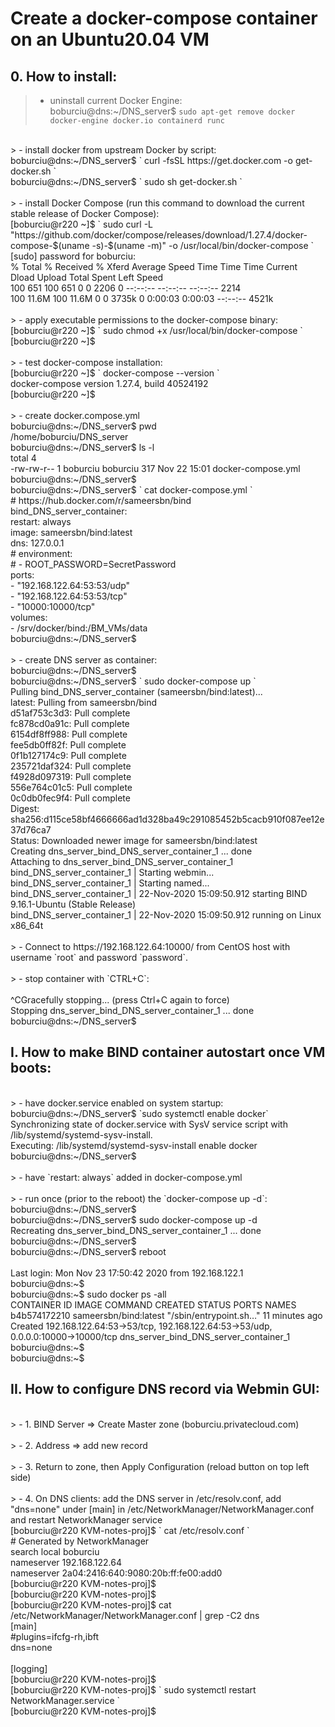 # Create a docker-compose container on an Ubuntu20.04 VM
 
## 0. How to install:
 >  - uninstall current Docker Engine:<br/>
boburciu@dns:~/DNS_server$ ` sudo apt-get remove docker docker-engine docker.io containerd runc  `  <br/>
<br/>
 >  - install docker from upstream Docker by script:<br/>
boburciu@dns:~/DNS_server$ ` curl -fsSL https://get.docker.com -o get-docker.sh  `  <br/>
boburciu@dns:~/DNS_server$ ` sudo sh get-docker.sh  `  <br/>
<br/>
 >  - install Docker Compose (run this command to download the current stable release of Docker Compose):<br/>
[boburciu@r220 ~]$ ` sudo curl -L "https://github.com/docker/compose/releases/download/1.27.4/docker-compose-$(uname -s)-$(uname -m)" -o /usr/local/bin/docker-compose  `   <br/>
[sudo] password for boburciu: <br/>
  % Total    % Received % Xferd  Average Speed   Time    Time     Time  Current <br/>
                                 Dload  Upload   Total   Spent    Left  Speed <br/>
100   651  100   651    0     0   2206      0 --:--:-- --:--:-- --:--:--  2214 <br/>
100 11.6M  100 11.6M    0     0  3735k      0  0:00:03  0:00:03 --:--:-- 4521k   <br/>
<br/>
 >  - apply executable permissions to the docker-compose binary:<br/>
[boburciu@r220 ~]$ ` sudo chmod +x /usr/local/bin/docker-compose  `  <br/>
[boburciu@r220 ~]$<br/>
<br/>
 >  - test docker-compose installation:<br/>
[boburciu@r220 ~]$ ` docker-compose --version  `  <br/>
docker-compose version 1.27.4, build 40524192 <br/>
[boburciu@r220 ~]$<br/>
<br/>
 >  - create docker.compose.yml<br/>
boburciu@dns:~/DNS_server$ pwd <br/>
/home/boburciu/DNS_server <br/>
boburciu@dns:~/DNS_server$ ls -l <br/>
total 4 <br/>
-rw-rw-r-- 1 boburciu boburciu 317 Nov 22 15:01 docker-compose.yml <br/>
boburciu@dns:~/DNS_server$ <br/>
boburciu@dns:~/DNS_server$ ` cat docker-compose.yml  `   <br/>
    # https://hub.docker.com/r/sameersbn/bind <br/>
    bind_DNS_server_container: <br/>
      restart: always <br/> 
      image: sameersbn/bind:latest <br/>
      dns: 127.0.0.1 <br/>
      # environment: <br/>
      #   - ROOT_PASSWORD=SecretPassword <br/>
      ports: <br/>
        - "192.168.122.64:53:53/udp" <br/>
        - "192.168.122.64:53:53/tcp" <br/>
        - "10000:10000/tcp" <br/>
      volumes: <br/>
        - /srv/docker/bind:/BM_VMs/data <br/>
boburciu@dns:~/DNS_server$ <br/>
 <br/>
 >  - create DNS server as container: <br/>
boburciu@dns:~/DNS_server$ <br/>
boburciu@dns:~/DNS_server$ ` sudo docker-compose up  `   <br/>
Pulling bind_DNS_server_container (sameersbn/bind:latest)... <br/>
latest: Pulling from sameersbn/bind <br/>
d51af753c3d3: Pull complete <br/>
fc878cd0a91c: Pull complete <br/>
6154df8ff988: Pull complete <br/>
fee5db0ff82f: Pull complete <br/>
0f1b127174c9: Pull complete <br/>
235721daf324: Pull complete <br/>
f4928d097319: Pull complete <br/>
556e764c01c5: Pull complete <br/>
0c0db0fec9f4: Pull complete <br/>
Digest: sha256:d115ce58bf4666666ad1d328ba49c291085452b5cacb910f087ee12e37d76ca7 <br/>
Status: Downloaded newer image for sameersbn/bind:latest <br/>
Creating dns_server_bind_DNS_server_container_1 ... done <br/>
Attaching to dns_server_bind_DNS_server_container_1 <br/>
bind_DNS_server_container_1  | Starting webmin... <br/>
bind_DNS_server_container_1  | Starting named... <br/>
bind_DNS_server_container_1  | 22-Nov-2020 15:09:50.912 starting BIND 9.16.1-Ubuntu (Stable Release) <id:d497c32> <br/>
bind_DNS_server_container_1  | 22-Nov-2020 15:09:50.912 running on Linux x86_64t <br/>
<br/>
 >  - Connect to https://192.168.122.64:10000/ from CentOS host with username `root` and password `password`.<br/>
<br/>
 >  - stop container with `CTRL+C`:<br/>
<br/>
^CGracefully stopping... (press Ctrl+C again to force)<br/>
Stopping dns_server_bind_DNS_server_container_1 ... done<br/>
boburciu@dns:~/DNS_server$<br/>

## I. How to make BIND container autostart once VM boots:
 <br/>
 >  -  have docker.service enabled on system startup: <br/>
boburciu@dns:~/DNS_server$ `sudo systemctl enable docker` <br/>
Synchronizing state of docker.service with SysV service script with /lib/systemd/systemd-sysv-install. <br/>
Executing: /lib/systemd/systemd-sysv-install enable docker <br/>
boburciu@dns:~/DNS_server$ <br/>
 <br/>
 >  -  have `restart: always` added in docker-compose.yml <br/>
 <br/>
 >  -  run once (prior to the reboot) the `docker-compose up -d`: <br/>
boburciu@dns:~/DNS_server$ <br/>
boburciu@dns:~/DNS_server$ sudo docker-compose up -d<br/>
Recreating dns_server_bind_DNS_server_container_1 ... done<br/>
boburciu@dns:~/DNS_server$<br/>
boburciu@dns:~/DNS_server$ reboot<br/>
<br/>
Last login: Mon Nov 23 17:50:42 2020 from 192.168.122.1<br/>
boburciu@dns:~$<br/>
boburciu@dns:~$ sudo docker ps -all<br/>
CONTAINER ID        IMAGE                   COMMAND                  CREATED             STATUS              PORTS                                                                            NAMES<br/>
b4b574172210        sameersbn/bind:latest   "/sbin/entrypoint.sh…"   11 minutes ago      Created             192.168.122.64:53->53/tcp, 192.168.122.64:53->53/udp, 0.0.0.0:10000->10000/tcp   dns_server_bind_DNS_server_container_1<br/>
boburciu@dns:~$<br/>
boburciu@dns:~$<br/>

## II. How to configure DNS record via Webmin GUI:
 <br/>
 >  -  1. BIND Server => Create Master zone (boburciu.privatecloud.com) <br/>
 <br/>
 >  -  2. Address => add new record <br/>
 <br/>
 >  -  3. Return to zone, then Apply Configuration (reload button on top left side) <br/>
 <br/>
 >  -  4. On DNS clients: add the DNS server in /etc/resolv.conf, add "dns=none" under [main] in /etc/NetworkManager/NetworkManager.conf and restart NetworkManager service <br/>
[boburciu@r220 KVM-notes-proj]$ ` cat /etc/resolv.conf ` <br/>
# Generated by NetworkManager <br/>
search local boburciu <br/>
nameserver 192.168.122.64 <br/>
nameserver 2a04:2416:640:9080:20b:ff:fe00:add0 <br/>
[boburciu@r220 KVM-notes-proj]$ <br/>
[boburciu@r220 KVM-notes-proj]$ <br/>
[boburciu@r220 KVM-notes-proj]$ cat /etc/NetworkManager/NetworkManager.conf | grep -C2 dns <br/>
[main] <br/>
#plugins=ifcfg-rh,ibft <br/>
dns=none <br/>
 <br/>
[logging] <br/>
[boburciu@r220 KVM-notes-proj]$ <br/>
[boburciu@r220 KVM-notes-proj]$ ` sudo systemctl restart NetworkManager.service ` <br/>
[boburciu@r220 KVM-notes-proj]$ <br/>

